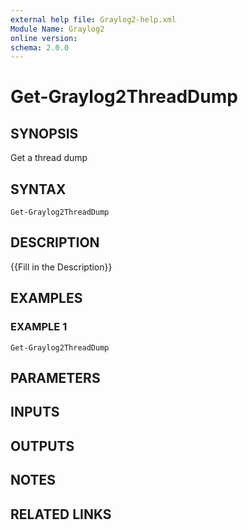 ```yaml
---
external help file: Graylog2-help.xml
Module Name: Graylog2
online version:
schema: 2.0.0
---
```


# Get-Graylog2ThreadDump

## SYNOPSIS
Get a thread dump

## SYNTAX

```
Get-Graylog2ThreadDump
```

## DESCRIPTION
{{Fill in the Description}}

## EXAMPLES

### EXAMPLE 1
```
Get-Graylog2ThreadDump
```

## PARAMETERS

## INPUTS

## OUTPUTS

## NOTES

## RELATED LINKS
